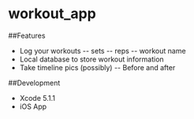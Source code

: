 workout_app
===========

##Features
- Log your workouts
-- sets
-- reps
-- workout name
- Local database to store workout information
- Take timeline pics (possibly)
-- Before and after 

##Development
- Xcode 5.1.1
- iOS App 
